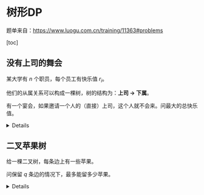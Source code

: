 树形DP
===

题单来自：https://www.luogu.com.cn/training/11363#problems

[toc]

## 没有上司的舞会

某大学有 $n$ 个职员，每个员工有快乐值 $r_i$。

他们的从属关系可以构成一棵树，树的结构为：**上司 $\rightarrow$ 下属**。

有一个宴会，如果邀请一个人的（直接）上司，这个人就不会来。问最大的总快乐值。

<details>

设 $f_{i, j}$ 为以 $i$ 为根的子树，且 $i$ **参加（ $j=1$ ）/不参加（ $j=0$ ）** 宴会时，最大的快乐值，初始时 $f_{i, 1}=r_i$。

对于 $u\rightarrow v$，更新完 $v$ 后有

$$
\begin{align*}
f_{u, 1} &\leftarrow f_{u, 1} + f_{v, 0} \\
f_{u, 0} &\leftarrow f_{u, 0} + \max\{f_{v, 1}, f_{v, 0}\}
\end{align*}
$$

</details>

## 二叉苹果树

给一棵二叉树，每条边上有一些苹果。

问保留 $q$ 条边的情况下，最多能留多少苹果。

<details>

设 $f_{i, j}$ 为以 $i$ 为根的子树，保留 $j$ 条边的情况下的最优答案。

对于 $u\stackrel{w}\longrightarrow v$，更新完 $v$ 后有

$$
\begin{align*}
f_{u, i} &= \max\{f_{u, i}, f_{u, i - j - 1} + f_{v, j} + w\}\\ &i:q\rightarrow0，j:i-1\rightarrow0
\end{align*}
$$

转移类似背包，舍弃 $j + 1$ 条边（因为和子节点也是一条边），拿子树留 $j$ 条边的答案。

</details>